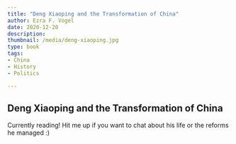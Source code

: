 ```yaml
---
title: "Deng Xiaoping and the Transformation of China"
author: Ezra F. Vogel
date: 2020-12-20
description: 
thumbnail: /media/deng-xiaoping.jpg
type: book
tags:
- China
- History
- Politics

---
```


<section>

# Deng Xiaoping and the Transformation of China

Currently reading! Hit me up if you want to chat about his life or the reforms he managed :)

</section>